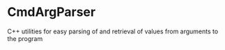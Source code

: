# CmdArgParser
C++ utilities for easy parsing of and retrieval of values from arguments to the program
